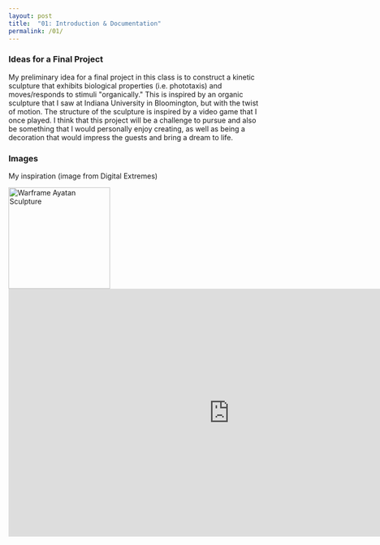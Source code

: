 ```yaml
---
layout: post
title:  "01: Introduction & Documentation"
permalink: /01/
---
```


### Ideas for a Final Project

My preliminary idea for a final project in this class is to construct a kinetic sculpture that exhibits biological properties (i.e. phototaxis) and moves/responds to stimuli "organically." This is inspired by an organic sculpture that I saw at Indiana University in Bloomington, but with the twist of motion. The structure of the sculpture is inspired by a video game that I once played. I think that this project will be a challenge to pursue and also be something that I would personally enjoy creating, as well as being a decoration that would impress the guests and bring a dream to life.

### Images

<!-- You can include comments that will not be translated to HTML -->

My inspiration (image from Digital Extremes)

<!-- Or, you can also directly include HTML, for example to make a split image -->

<img src="inspiration.jpg" alt="Warframe Ayatan Sculpture" style="height: 200px; max-width: 48%">


<!-- You can also use HTML tags to include a video -->
<iframe width="869" height="489"
src="https://www.youtube.com/embed/VLnrazua72g" frameborder="0" allow="accelerometer; autoplay; encrypted-media; gyroscope; picture-in-picture" allowfullscreen>
</iframe>
